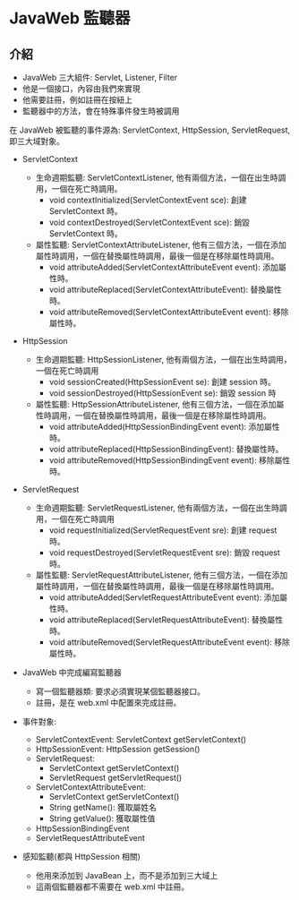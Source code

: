 # JavaWeb 監聽器

## 介紹
- JavaWeb 三大組件: Servlet, Listener, Filter
- 他是一個接口，內容由我們來實現
- 他需要註冊，例如註冊在按紐上
- 監聽器中的方法，會在特殊事件發生時被調用

在 JavaWeb 被監聽的事件源為: ServletContext, HttpSession, ServletRequest, 即三大域對象。

- ServletContext
    - 生命週期監聽: ServletContextListener, 他有兩個方法，一個在出生時調用，一個在死亡時調用。
        - void contextInitialized(ServletContextEvent sce): 創建 ServletContext 時。
        - void contextDestroyed(ServletContextEvent sce): 銷毀 ServletContext 時。
    - 屬性監聽: ServletContextAttributeListener, 他有三個方法，一個在添加屬性時調用，一個在替換屬性時調用，最後一個是在移除屬性時調用。
        - void attributeAdded(ServletContextAttributeEvent event): 添加屬性時。
        - void attributeReplaced(ServletContextAttributeEvent): 替換屬性時。
        - void attributeRemoved(ServletContextAttributeEvent event): 移除屬性時。
- HttpSession
    - 生命週期監聽: HttpSessionListener, 他有兩個方法，一個在出生時調用，一個在死亡時調用
        - void sessionCreated(HttpSessionEvent se): 創建 session 時。
        - void sessionDestroyed(HttpSessionEvent se): 銷毀 session 時
    - 屬性監聽: HttpSessionAttributeListener, 他有三個方法，一個在添加屬性時調用，一個在替換屬性時調用，最後一個是在移除屬性時調用。
        - void attributeAdded(HttpSessionBindingEvent event): 添加屬性時。
        - void attributeReplaced(HttpSessionBindingEvent): 替換屬性時。
        - void attributeRemoved(HttpSessionBindingEvent event): 移除屬性時。
- ServletRequest
    - 生命週期監聽: ServletRequestListener, 他有兩個方法，一個在出生時調用，一個在死亡時調用
        - void requestInitialized(ServletRequestEvent sre): 創建 request 時。
        - void requestDestroyed(ServletRequestEvent sre): 銷毀 request 時。
    - 屬性監聽: ServletRequestAttributeListener, 他有三個方法，一個在添加屬性時調用，一個在替換屬性時調用，最後一個是在移除屬性時調用。
        - void attributeAdded(ServletRequestAttributeEvent event): 添加屬性時。
        - void attributeReplaced(ServletRequestAttributeEvent): 替換屬性時。
        - void attributeRemoved(ServletRequestAttributeEvent event): 移除屬性時。
    

- JavaWeb 中完成編寫監聽器
    - 寫一個監聽器類: 要求必須實現某個監聽器接口。
    - 註冊，是在 web.xml 中配置來完成註冊。
- 事件對象:
    - ServletContextEvent: ServletContext getServletContext()
    - HttpSessionEvent: HttpSession getSession()
    - ServletRequest:   
        - ServletContext getServletContext()
        - ServletRequest getServletRequest()
    - ServletContextAttributeEvent:
        - ServletContext getServletContext()
        - String getName(): 獲取屬姓名
        - String getValue(): 獲取屬性值
    - HttpSessionBindingEvent
    - ServletRequestAttributeEvent
- 感知監聽(都與 HttpSession 相關)
    - 他用來添加到 JavaBean 上，而不是添加到三大域上
    - 這兩個監聽器都不需要在 web.xml 中註冊。
